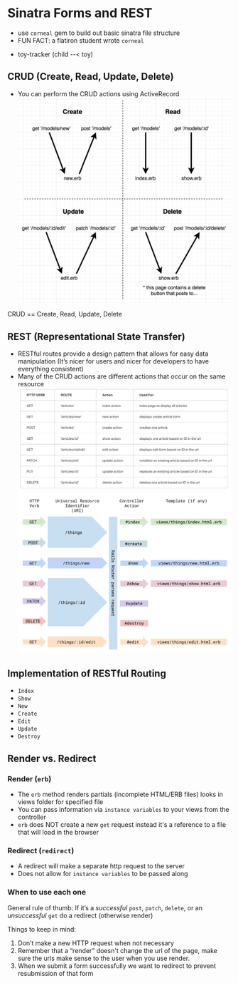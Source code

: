 # Sinatra Forms and REST

* use `corneal` gem to build out basic sinatra file structure
* FUN FACT: a flatiron student wrote `corneal` 


- toy-tracker (child --< toy)

## CRUD (Create, Read, Update, Delete)
* You can perform the CRUD actions using ActiveRecord
![crud](crud.png)

CRUD == Create, Read, Update, Delete

## REST (Representational State Transfer)
* RESTful routes provide a design pattern that allows for easy data manipulation (It’s nicer for users and nicer for developers to have everything consistent)
* Many of the CRUD actions are different actions that occur on the same resource
![rest1](rest1.png)
![rest2](rest2.png)



## Implementation of RESTful Routing
* `Index`
* `Show`
* `New`
* `Create`
* `Edit`
* `Update`
* `Destroy`

## Render vs. Redirect
### Render (`erb`)
* The `erb` method renders partials (incomplete HTML/ERB files) looks in views folder for specified file
* You can pass information via `instance variables` to your views from the controller
* `erb` does NOT create a new `get` request instead it's a reference to a file that will load in the browser

### Redirect (`redirect`)
- A redirect will make a separate http request to the server
- Does not allow for `instance variables` to be passed along

### When to use each one
General rule of thumb: If it’s a *successful* `post`, `patch`, `delete`, or an *unsuccessful* `get` do a redirect (otherwise render)

Things to keep in mind:
1. Don’t make a new HTTP request when not necessary
2. Remember that a “render” doesn't change the url of the page, make sure the urls make sense to the user when you use render.
3. When we submit a form successfully we want to redirect to prevent resubmission of that form
